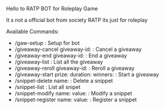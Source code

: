Hello to RATP BOT for Roleplay Game

It s not a official bot from society RATP its just for roleplay

Available Commands:
- /gaw-setup : Setup for bot
- /giveaway-cancel giveaway-id: : Cancel a giveaway
- /giveaway-end giveaway-id: : End a giveaway
- /giveaway-list : List all the giveaway
- /giveaway-reroll giveaway-id: : Reroll a giveaway
- /giveaway-start prize: duration: winners: : Start a giveaway
- /snippet-delete name: : Delete a snippet
- /snippet-list : List all snipet
- /snippet-modify name: value: : Modify a snippet
- /snippet-register name: value: : Register a snippet
